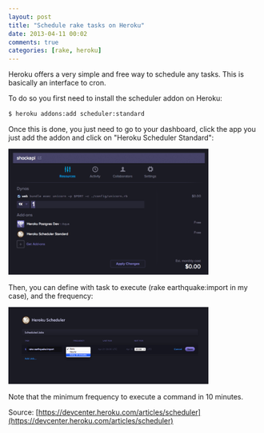 ```yaml
---
layout: post
title: "Schedule rake tasks on Heroku"
date: 2013-04-11 00:02
comments: true
categories: [rake, heroku]
---
```


Heroku offers a very simple and free way to schedule any tasks. This is
basically an interface to cron.

To do so you first need to install the scheduler addon on Heroku:
``` sh
$ heroku addons:add scheduler:standard
```
Once this is done, you just need to go to your dashboard, click the app you
just add the addon and click on "Heroku Scheduler Standard":

<img alt="Heroku App Dashboard" src="../images/screenshot_shockapi_dashboard.png" width="400" height="252" />

Then, you can define with task to execute (rake earthquake:import in my case),
and the frequency:

<img alt="Heroku Sheduler Addon" src="../images/screenshot_heroku_scheduler.png" width="400" height="154" />

Note that the minimum frequency to execute a command in 10 minutes.

Source: [https://devcenter.heroku.com/articles/scheduler](https://devcenter.heroku.com/articles/scheduler)
